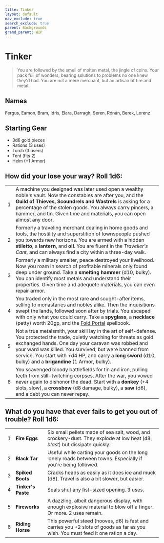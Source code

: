 ```yaml
---
title: Tinker
layout: default
nav_exclude: true
search_exclude: true
parent: Backgrounds
grand_parent: WIP
---
```


# Tinker

> You are followed by the smell of molten metal, the jingle of coins. Your pack full of wonders, bearing solutions to problems no one knew they'd had. You are not a mere merchant, but an artisan of fire and metal. 

## Names
Fergus, Eamon, Bram, Idris, Elara, Darragh, Seren, Rónán, Berek, Lorenz

## Starting Gear

- 3d6 gold pieces
- Rations (3 uses)
- Torch (3 users)
- Tent (fits 2)
- Helm (+1 Armor)

## How did your lose your way? Roll 1d6:

|     |                                                                                                                                                                                                                                                                                                                                                                   |
| --- | ----------------------------------------------------------------------------------------------------------------------------------------------------------------------------------------------------------------------------------------------------------------------------------------------------------------------------------------------------------------- |
| 1   | A machine you designed was later used open a wealthy noble's vault. Now the constables are after you, and the **Guild of Thieves, Scoundrels and Wastrels** is asking for a percentage of the stolen goods. You always carry pincers, a hammer, and tin. Given time and materials, you can open almost any door.                                                  |
| 2   | Formerly a traveling merchant dealing in home goods and tools, the hostility and superstition of townspeople pushed you towards new horizons. You are armed with a hidden **stiletto**, a **lantern**, and **oil**. You are fluent in the _Traveller's Cant_, and can always find a city within a three-day walk.                                                 |
| 3   | Formerly a military smelter, peace destroyed your livelihood. Now you roam in search of profitable minerals only found deep under ground. Take a **smelting hammer** (d10, bulky). You can identify most metals and understand their properties. Given time and adequete materials, you can even repair armor.                                                    |
| 4   | You traded only in the most rare and sought-after items, selling to monastaries and nobles alike. Then the inquisitions swept the lands, followed soon after by trials. You escaped with only what you could carry. Take a **spyglass**, a **necklace** (petty) worth 20gp, and the [Fold Portal](https://cairnrpg.com/resources/more-spellbooks/#fold-portal) spellbook.     |
| 5   | Not a true metalsmith, your skill lay in the art of self-defense. You protected the trade, quietly watching for threats as gold exchanged hands. One day your caravan was robbed and your ward was killed. You survived, but were banned from service. You start with +d4 HP, and carry a **long sword** (d10, bulky) and a **brigandine** (1 Armor, bulky). |
| 6   | You scavenged bloody battlefields for tin and iron, pulling teeth from still-twitching corpses. After the war, you vowed never again to dishonor the dead. Start with a **donkey** (+4 slots, slow), a **crossbow** (d8 damage, bulky), a **saw** (d6), and a debt you can never repay.                                                                           |

## What do you have that ever fails to get you out of trouble? Roll 1d6:

|     |                    |                                                                                                                                   |
| --- | ------------------ | --------------------------------------------------------------------------------------------------------------------------------- |
| 1   | **Fire Eggs**      | Six small pellets made of sea salt, wood, and crockery-dust. They explode at low heat (d8, _blast_) but dissipate quickly.        |
| 2   | **Black Tar**      | Useful while carting your goods on the long lonely roads between towns. Especially if you're being followed.                      |
| 3   | **Spiked Boots**   | Cracks heads as easily as it does ice and muck (d8). Travel is also a bit slower, but easier.                                     |
| 4   | **Tinker's Paste** | Seals shut any fist-sized opening. 3 uses.                                                                                        |
| 5   | **Fireworks**      | A dazzling, albeit dangerous display, with enough explosive material to blow off a finger. Or more. 2 uses remain.                |
| 6   | **Riding Horse**   | This powerful steed (hooves, d6) is fast and carries you +2 slots of goods as far as you wish. You must feed it one ration a day. |

